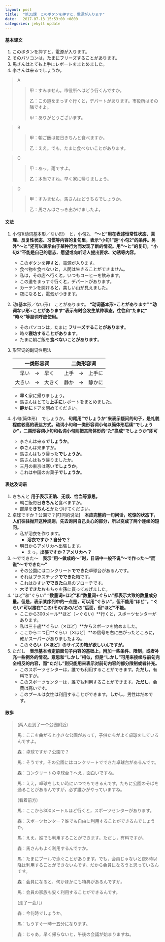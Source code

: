 ```yaml
---
layout: post
title:  "第31課　このボタンを押すと，電源が入ります"
date:   2017-07-13 15:53:00 +0800
categories: jekyll update
---
```


#### 基本课文
1. このボタンを押すと，電源が入ります。
2. そのパソコンは，たまにフリーズすることがあります。
3. 馬さんはとても上手にレポートをまとめました。
4. 李さんは来るでしょうか。

> A
> > 甲：すみません。市役所へはどう行くんですか。
> > 
> > 乙：この道をまっすぐ行くと，デパートがあります。市役所はその隣ですよ。
> > 
> > 甲：ありがとうございます。

> B
> > 甲：朝ご飯は毎日きちんと食べますか。
> > 
> > 乙：ええ。でも，たまに食べないことがあります。

> C
> > 甲：あっ，雨ですよ。
> > 
> > 乙：本当ですね。早く家に帰りましょう。

> D
> > 甲：すみません，馬さんはどうちらでしょうか。
> > 
> > 乙：馬さんはさっき出かけましたよ。

#### 文法
1. 小句1(动词基本形／ない形)　と，小句2。  **“～と”用在表述恒常性状态、真理、反复性状态、习惯等内容的复句里，表示“小句1”是“小句2”的条件。另外“～と”还可以表示由于某种行为而发现了新的情况。用“～と”的复句，“小句2”不能是自己的意志、愿望或向听话人提出要求、劝诱等内容。**
	* このボタンを押す**と**，電源が入ります。
	* 食べ物を食べない**と**，人間は生きることができません。
	* 私は，その店へ行く**と**，いつもコーヒーを飲みます。
	* この道をまっすぐ行く**と**，デパートがあります。
	* カーテンを開ける**と**，美しい山が見えました。
	* 夜になる**と**，電気がつきます。
2. 动(基本形／ない形)　ことがあります。  **“动词基本形+ことがあります” “动词ない形+ことがあります”表示有时会发生某种事态。往往和“たまに” “時々”等副词呼应使用。**
	* そのパソコンは，たまに **フリーズすることがあります**。
	* 時々**寝坊することがあります**。
	* たまに朝ご飯を**食べないことがあります**。
3. 形容词的副词性用法
	
	|一类形容词|二类形容词|
	|:------:|:------:|
	|早い　→　早く|上手　→　上手に|
	|大きい　→　大きく|静か　→　静かに|
	
	* **早く**家に帰りましょう。
	* 馬さんはとても**上手に**レポートをまとめました。
	* **静かに**ドアを閉めてください。
4. 小句(简体形)　でしょうか。  **句尾用“でしょうか”来表示疑问的句子，是礼貌程度较高的表达方式。动词小句和一类形容词小句以简体形后续“でしょうか”，二类形容词小句和名词小句则把其简体形的“た”换成“でしょうか”即可**
	* 李さんは来る**でしょうか**。
	* 李さんは来ますか。
	* 馬さんはもう帰った**でしょうか**。
	* 馬さんはもう帰りましたか。
	* 三月の東京は寒い**でしょうか**。
	* これは中国のお菓子**でしょうか**。

#### 表达及词语
1. きちんと  **用于表示正确、无误、恰当等意思。**
	* 朝ご飯毎日**きちんと**食べますか。
	* 部屋を**きちんと**かたづけてください。
2. 卓球ですか？公園で？[叮问的说法]　**本应完整的一句问话，吃惊的状态下，人们往往抛开这种规则，先去询问自己关心的部分，所以变成了两个连续的短问。**
	* 私が浴衣を作ります。
		* **浴衣ですか？自分で？**
	* 明日からアメリカへ出張します。
		* えっ。**出張ですか？アメリカへ？**
3. 〜でできた〜　**表示“用～做成的～”时，日语中一般不说“〜で作った～”而说“〜でできた〜”**
	* その公園にはコンクリート**でできた**卓球台があるんです。
	* それはプラスチック**でできた**箱です。
	* これはひすい**でできた**白鳥のブローチです。
	* 木**でできた**おもちゃを孫に買ってあげました。
4. “ほど”和“ぐらい”  **“数量词+ほど”和“数量词+ぐらい”都表示大致的数量或分量。但是，表示某序列中的一点是，可以用“ぐらい”，但不能用“ほど”。“ぐらい”可以接在“この/その/あの/どの”后面，但“ほど”不能。**
	* ここから300メール**ほど〔✓ぐらい〕**行くと，スポーツセンターがあります。
	* 私は三十歳**ぐらい〔✕ほど〕**からスポーツを始めました。
	* ここから二つ目**ぐらい〔✕ほど〕**の信号を右に曲がったところに，確かスーパーがありましたよね。
	* この**ぐらい〔✕ほど〕のサイズの箱が欲しいんですが。**
5. ただし　**表示基本肯定前面句子内容的基础上，附加一些条件、限制，或者补充一些例外的情况。意思和“しかし”相似，但是“しかし”可用来接续与前句完全相反的内容，而“ただし”则只能用来表示对前句内容的部分限制或者补充。**
	* このスポーツセンターは，誰でも利用することができます。**ただし**，有料ですが。
	* このスポーツセンターは，誰でも利用することができます。**ただし**，会費は高いです。
	* このプールは女性は利用することができます。**しかし**，男性はだめです。

#### 散歩
> (两人走到了一个公园附近)
> 
> 馬：ここを曲がると小さな公園があって，子供たちがよく卓球をしているんですよ。
> 
> 森：卓球ですか？公園で？
> 
> 馬：そうです。その公園にはコンクリートでできた卓球台があるんです。
> 
> 森：コンクリートの卓球台？へえ，面白いですね。
> 
> 馬：ええ，卓球をしたい時にいつでもできるんです。たもに公園のそばを通ることがあるんですが，必ず誰かがやっていますね。
> 
> (看着前方)
> 
> 馬：ここから300メートルほど行くと，スポーツセンターがあります。
> 
> 森：スポーツセンター？誰でも自由に利用することができるんでしょうか。
> 
> 馬：ええ，誰でも利用することができます。ただし，有料ですが。
> 
> 森：馬さんもよく利用するんですか。
> 
> 馬：たまにプールで泳ぐことがあります。でも，会員じゃないと夜8時以降は利用することができないんです。だから会員になろうと思っているんです。
> 
> 森：会員になると，何かほかにも特典があるんですか。
> 
> 馬：会員の家族も安く利用することができるんです。
> 
> (走了一会儿)
> 
> 森：今何時でしょうか。
> 
> 馬：もうすぐ一時十五分になります。
> 
> 森：じゃあ，早く帰らないと，午後の会議が始まりますね。